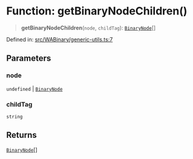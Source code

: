 # Function: getBinaryNodeChildren()

> **getBinaryNodeChildren**(`node`, `childTag`): [`BinaryNode`](../type-aliases/BinaryNode.md)[]

Defined in: [src/WABinary/generic-utils.ts:7](https://github.com/Fokusdotid/Baileys/blob/58a03b5a49cf326e1050515994499cb0bb76662f/src/WABinary/generic-utils.ts#L7)

## Parameters

### node

`undefined` | [`BinaryNode`](../type-aliases/BinaryNode.md)

### childTag

`string`

## Returns

[`BinaryNode`](../type-aliases/BinaryNode.md)[]
